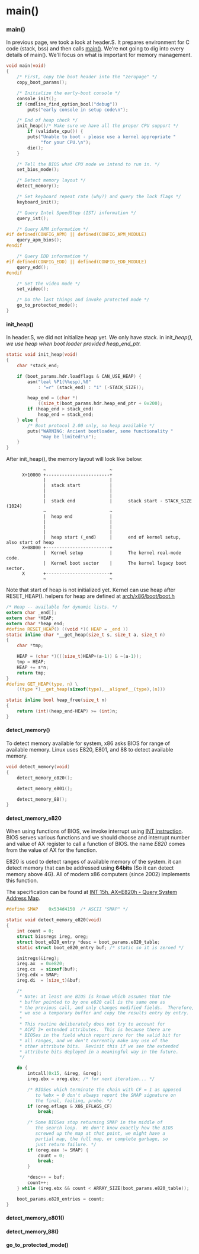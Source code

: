 # main()

### main()

In previous page, we took a look at header.S. It prepares environment for C code (stack, bss) and then calls [main()](https://elixir.bootlin.com/linux/v5.17.3/source/arch/x86/boot/main.c#L134). We're not going to dig into every details of main(). We'll focus on what is important for memory management.

```c
void main(void)
{
	/* First, copy the boot header into the "zeropage" */
	copy_boot_params();

	/* Initialize the early-boot console */
	console_init();
	if (cmdline_find_option_bool("debug"))
		puts("early console in setup code\n");

	/* End of heap check */
	init_heap()/* Make sure we have all the proper CPU support */
		if (validate_cpu()) {
		puts("Unable to boot - please use a kernel appropriate "
		     "for your CPU.\n");
		die();
	}

	/* Tell the BIOS what CPU mode we intend to run in. */
	set_bios_mode();

	/* Detect memory layout */
	detect_memory();

	/* Set keyboard repeat rate (why?) and query the lock flags */
	keyboard_init();

	/* Query Intel SpeedStep (IST) information */
	query_ist();

	/* Query APM information */
#if defined(CONFIG_APM) || defined(CONFIG_APM_MODULE)
	query_apm_bios();
#endif

	/* Query EDD information */
#if defined(CONFIG_EDD) || defined(CONFIG_EDD_MODULE)
	query_edd();
#endif

	/* Set the video mode */
	set_video();

	/* Do the last things and invoke protected mode */
	go_to_protected_mode();
}
```

#### init\_heap()

In header.S, we did not initialize heap yet. We only have stack. in init\__heap(), we use heap when boot loader provided heap\_end\_ptr._

```c
static void init_heap(void)
{
	char *stack_end;

	if (boot_params.hdr.loadflags & CAN_USE_HEAP) {
		asm("leal %P1(%%esp),%0"
		    : "=r" (stack_end) : "i" (-STACK_SIZE));

		heap_end = (char *)
			((size_t)boot_params.hdr.heap_end_ptr + 0x200);
		if (heap_end > stack_end)
			heap_end = stack_end;
	} else {
		/* Boot protocol 2.00 only, no heap available */
		puts("WARNING: Ancient bootloader, some functionality "
		     "may be limited!\n");
	}
}
```

After init\_heap(), the memory layout will look like below:

```
              ~                        ~
      X+10000 +------------------------+
              |                        |
              |  stack start           |
              |                        |
              |                        |
              |  stack end             |      stack start - STACK_SIZE (1024)
              ~                        ~
              |  heap end              |      
              |                        |
              |                        |
              |                        |
              |  heap start (_end)     |      end of kernel setup, also start of heap
      X+08000 +------------------------+
              |  Kernel setup          |      The kernel real-mode code.
              |  Kernel boot sector    |      The kernel legacy boot sector.
      X       +------------------------+
              ~                        ~

```

Note that start of heap is not initialized yet. Kernel can use heap after RESET\_HEAP(). helpers for heap are defined at [arch/x86/boot/boot.h](https://elixir.bootlin.com/linux/v5.17.3/source/arch/x86/boot/boot.h#L191)

```c
/* Heap -- available for dynamic lists. */
extern char _end[];
extern char *HEAP;
extern char *heap_end;
#define RESET_HEAP() ((void *)( HEAP = _end ))
static inline char *__get_heap(size_t s, size_t a, size_t n)
{
	char *tmp;

	HEAP = (char *)(((size_t)HEAP+(a-1)) & ~(a-1));
	tmp = HEAP;
	HEAP += s*n;
	return tmp;
}
#define GET_HEAP(type, n) \
	((type *)__get_heap(sizeof(type),__alignof__(type),(n)))

static inline bool heap_free(size_t n)
{
	return (int)(heap_end-HEAP) >= (int)n;
}
```

#### detect\_memory()

To detect memory available for system, x86 asks BIOS for range of available memory. Linux uses E820, E801, and 88 to detect available memory.

```c
void detect_memory(void)
{
	detect_memory_e820();

	detect_memory_e801();

	detect_memory_88();
}
```

#### detect\_memory\_e820

When using functions of BIOS, we invoke interrupt using [INT instruction](https://en.wikipedia.org/wiki/BIOS\_interrupt\_call#Interrupt\_table). BIOS serves various functions and we should choose and interrupt number and value of AX register to call a function of BIOS. the name _E820_ comes from the value of AX for the function.

E820 is used to detect ranges of available memory of  the system. it can detect memory that can be addressed using **64bits** (So it can detect memory above 4G). All of modern x86 computers (since 2002) implements this function.

The specification can be found at [INT 15h, AX=E820h - Query System Address Map](http://www.uruk.org/orig-grub/mem64mb.html).

```c
#define SMAP	0x534d4150	/* ASCII "SMAP" */

static void detect_memory_e820(void)
{
	int count = 0;
	struct biosregs ireg, oreg;
	struct boot_e820_entry *desc = boot_params.e820_table;
	static struct boot_e820_entry buf; /* static so it is zeroed */

	initregs(&ireg);
	ireg.ax  = 0xe820;
	ireg.cx  = sizeof(buf);
	ireg.edx = SMAP;
	ireg.di  = (size_t)&buf;

	/*
	 * Note: at least one BIOS is known which assumes that the
	 * buffer pointed to by one e820 call is the same one as
	 * the previous call, and only changes modified fields.  Therefore,
	 * we use a temporary buffer and copy the results entry by entry.
	 *
	 * This routine deliberately does not try to account for
	 * ACPI 3+ extended attributes.  This is because there are
	 * BIOSes in the field which report zero for the valid bit for
	 * all ranges, and we don't currently make any use of the
	 * other attribute bits.  Revisit this if we see the extended
	 * attribute bits deployed in a meaningful way in the future.
	 */

	do {
		intcall(0x15, &ireg, &oreg);
		ireg.ebx = oreg.ebx; /* for next iteration... */

		/* BIOSes which terminate the chain with CF = 1 as opposed
		   to %ebx = 0 don't always report the SMAP signature on
		   the final, failing, probe. */
		if (oreg.eflags & X86_EFLAGS_CF)
			break;

		/* Some BIOSes stop returning SMAP in the middle of
		   the search loop.  We don't know exactly how the BIOS
		   screwed up the map at that point, we might have a
		   partial map, the full map, or complete garbage, so
		   just return failure. */
		if (oreg.eax != SMAP) {
			count = 0;
			break;
		}

		*desc++ = buf;
		count++;
	} while (ireg.ebx && count < ARRAY_SIZE(boot_params.e820_table));

	boot_params.e820_entries = count;
}
```

#### detect\_memory\_e801()



#### detect\_memory\_88()



#### go\_to\_protected\_mode()



